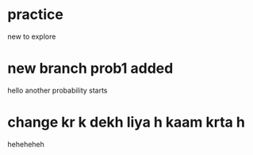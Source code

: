 # practice
new to explore

# new branch prob1 added
hello another probability starts

# change kr k dekh liya h kaam krta h
heheheheh

